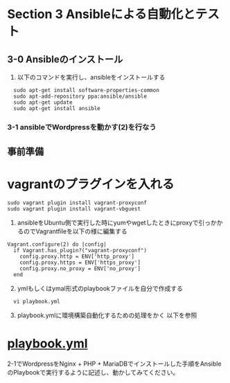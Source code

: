 # Section 3 Ansibleによる自動化とテスト

## 3-0 Ansibleのインストール

1. 以下のコマンドを実行し、ansibleをインストールする
```
  sudo apt-get install software-properties-common
  sudo apt-add-repository ppa:ansible/ansible
  sudo apt-get update
  sudo apt-get install ansible
```

### 3-1 ansibleでWordpressを動かす(2)を行なう

## 事前準備

# vagrantのプラグインを入れる
```
sudo vagrant plugin install vagrant-proxyconf   
sudo vagrant plugin install vagrant-vbguest   
```


1. ansibleをUbuntu側で実行した時にyumやwgetしたときにproxyで引っかかるのでVagrantfileを以下の様に編集する
```
Vagrant.configure(2) do |config|            
  if Vagrant.has_plugin?("vagrant-proxyconf")
    config.proxy.http = ENV['http_proxy']
    config.proxy.https = ENV['https_proxy']
    config.proxy.no_proxy = ENV['no_proxy']
  end
```

2. ymlもしくはymal形式のplaybookファイルを自分で作成する   
```
  vi playbook.yml
```

3. playbook.ymlに環境構築自動化するための処理をかく
   以下を参照
# [playbook.yml](playbook.yml)

2-1でWordpressをNginx + PHP + MariaDBでインストールした手順をAnsibleのPlaybookで実行するように記述し、動かしてみてください。
